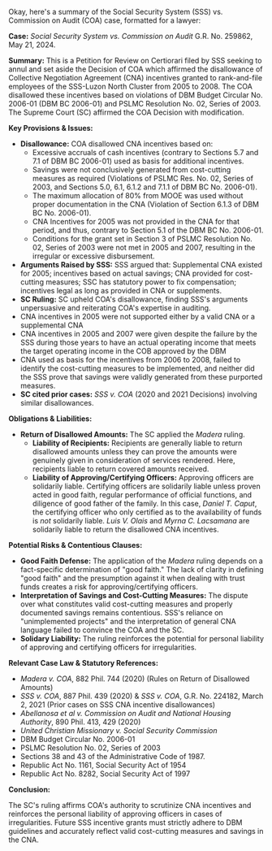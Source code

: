 Okay, here's a summary of the Social Security System (SSS) vs. Commission on Audit (COA) case, formatted for a lawyer:

**Case:** *Social Security System vs. Commission on Audit* G.R. No. 259862, May 21, 2024.

**Summary:**
This is a Petition for Review on Certiorari filed by SSS seeking to annul and set aside the Decision of COA which affirmed the disallowance of Collective Negotiation Agreement (CNA) incentives granted to rank-and-file employees of the SSS-Luzon North Cluster from 2005 to 2008.  The COA disallowed these incentives based on violations of DBM Budget Circular No. 2006-01 (DBM BC 2006-01) and PSLMC Resolution No. 02, Series of 2003. The Supreme Court (SC) affirmed the COA Decision with modification.

**Key Provisions & Issues:**

*   **Disallowance:** COA disallowed CNA incentives based on:
    *   Excessive accruals of cash incentives (contrary to Sections 5.7 and 7.1 of DBM BC 2006-01) used as basis for additional incentives.
    *   Savings were not conclusively generated from cost-cutting measures as required (Violations of PSLMC Res. No. 02, Series of 2003, and Sections 5.0, 6.1, 6.1.2 and 7.1.1 of DBM BC No. 2006-01).
    *   The maximum allocation of 80% from MOOE was used without proper documentation in the CNA (Violation of Section 6.1.3 of DBM BC No. 2006-01).
    *   CNA Incentives for 2005 was not provided in the CNA for that period, and thus, contrary to Section 5.1 of the DBM BC No. 2006-01.
    *   Conditions for the grant set in Section 3 of PSLMC Resolution No. 02, Series of 2003 were not met in 2005 and 2007, resulting in the irregular or excessive disbursement.
*   **Arguments Raised by SSS:** SSS argued that: Supplemental CNA existed for 2005; incentives based on actual savings; CNA provided for cost-cutting measures; SSC has statutory power to fix compensation; incentives legal as long as provided in CNA or supplements.
*   **SC Ruling:** SC upheld COA's disallowance, finding SSS's arguments unpersuasive and reiterating COA's expertise in auditing.
* CNA incentives in 2005 were not supported either by a valid CNA or a supplemental CNA
* CNA incentives in 2005 and 2007 were given despite the failure by the SSS during those years to have an actual operating income that meets the target operating income in the COB approved by the DBM
* CNA used as basis for the incentives from 2006 to 2008, failed to identify the cost-cutting measures to be implemented, and neither did the SSS prove that savings were validly generated from these purported measures.
*   **SC cited prior cases:** *SSS v. COA* (2020 and 2021 Decisions) involving similar disallowances.

**Obligations & Liabilities:**

*   **Return of Disallowed Amounts:** The SC applied the *Madera* ruling.
    *   **Liability of Recipients:** Recipients are generally liable to return disallowed amounts unless they can prove the amounts were genuinely given in consideration of services rendered. Here, recipients liable to return covered amounts received.
    *   **Liability of Approving/Certifying Officers:** Approving officers are solidarily liable. Certifying officers are solidarily liable unless proven acted in good faith, regular performance of official functions, and diligence of good father of the family. In this case, *Daniel T. Caput*, the certifying officer who only certified as to the availability of funds is *not* solidarily liable. *Luis V. Olais* and *Myrna C. Lacsamana* are solidarily liable to return the disallowed CNA incentives.

**Potential Risks & Contentious Clauses:**

*   **Good Faith Defense:** The application of the *Madera* ruling depends on a fact-specific determination of "good faith."  The lack of clarity in defining "good faith" and the presumption against it when dealing with trust funds creates a risk for approving/certifying officers.
*   **Interpretation of Savings and Cost-Cutting Measures:** The dispute over what constitutes valid cost-cutting measures and properly documented savings remains contentious. SSS's reliance on "unimplemented projects" and the interpretation of general CNA language failed to convince the COA and the SC.
*   **Solidary Liability:** The ruling reinforces the potential for personal liability of approving and certifying officers for irregularities.

**Relevant Case Law & Statutory References:**

*   *Madera v. COA*, 882 Phil. 744 (2020) (Rules on Return of Disallowed Amounts)
*   *SSS v. COA*, 887 Phil. 439 (2020) & *SSS v. COA*, G.R. No. 224182, March 2, 2021 (Prior cases on SSS CNA incentive disallowances)
*   *Abellanosa et al v. Commission on Audit and National Housing Authority*, 890 Phil. 413, 429 (2020)
*   *United Christian Missionary v. Social Security Commission*
*   DBM Budget Circular No. 2006-01
*   PSLMC Resolution No. 02, Series of 2003
*   Sections 38 and 43 of the Administrative Code of 1987.
*   Republic Act No. 1161, Social Security Act of 1954
*   Republic Act No. 8282, Social Security Act of 1997

**Conclusion:**

The SC's ruling affirms COA's authority to scrutinize CNA incentives and reinforces the personal liability of approving officers in cases of irregularities.  Future SSS incentive grants must strictly adhere to DBM guidelines and accurately reflect valid cost-cutting measures and savings in the CNA.
